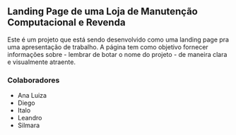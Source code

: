 ## Landing Page de uma Loja de Manutenção Computacional e Revenda

Este é um projeto que está sendo desenvolvido como uma landing page pra uma apresentação de trabalho. A página tem como objetivo fornecer informações sobre - lembrar de botar o nome do projeto - de maneira clara e visualmente atraente.

### Colaboradores

- Ana Luiza
- Diego
- Italo
- Leandro
- Silmara
